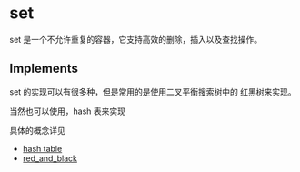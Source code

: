 # set

set  是一个不允许重复的容器，它支持高效的删除，插入以及查找操作。

## Implements

set 的实现可以有很多种，但是常用的是使用二叉平衡搜索树中的 红黑树来实现。 

当然也可以使用，hash 表来实现

具体的概念详见

- [hash table](./hash_table.md)
- [red_and_black](./red_black_tree.md)
